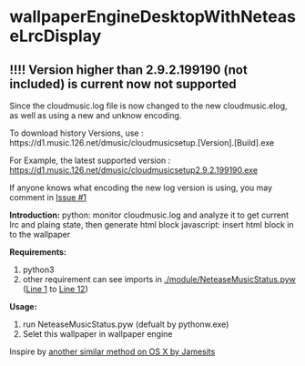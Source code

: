 # wallpaperEngineDesktopWithNeteaseLrcDisplay

## !!!! Version higher than 2.9.2.199190 (not included) is current now **not supported**

Since the cloudmusic.log file is now changed to the new cloudmusic.elog, as well as using a new and unknow encoding.

To download history Versions, use : https://<span>d1.music.126.net/dmusic/cloudmusicsetup.[Version].[Build].exe

For Example, the latest supported version : https://d1.music.126.net/dmusic/cloudmusicsetup2.9.2.199190.exe

If anyone knows what encoding the new log version is using, you may comment in [Issue #1](https://github.com/wayneferdon/WallpaperEngine.NeteaseMusicLyricDesktop/issues/1)


**Introduction:**
python: monitor cloudmusic.log and analyze it to get current lrc and plaing state, then generate html block
javascript: insert html block in to the wallpaper

**Requirements:** 
1. python3
2. other requirement can see imports in [./module/NeteaseMusicStatus.pyw](https://github.com/wayneferdon/WallpaperEngine.NeteaseMusicLyricDesktop/blob/master/module/NeteaseMusicStatus.pyw)
  ([Line 1](https://github.com/wayneferdon/WallpaperEngine.NeteaseMusicLyricDesktop/blob/master/module/NeteaseMusicStatus.pyw#L1) to [Line 12](https://github.com/wayneferdon/WallpaperEngine.NeteaseMusicLyricDesktop/blob/master/module/NeteaseMusicStatus.pyw#L12))

**Usage:**
1. run NeteaseMusicStatus.pyw (defualt by pythonw.exe)
2. Selet this wallpaper in wallpaper engine

Inspire by [another similar method on OS X by Jamesits](https://github.com/Jamesits/Netease-music-status)
